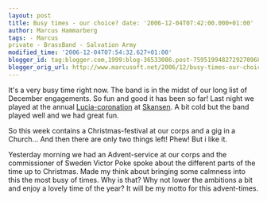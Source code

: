 ```yaml
---
layout: post
title: Busy times - our choice? date: '2006-12-04T07:42:00.000+01:00'
author: Marcus Hammarberg
tags: - Marcus
private - BrassBand - Salvation Army
modified_time: '2006-12-04T07:54:32.627+01:00'
blogger_id: tag:blogger.com,1999:blog-36533086.post-7595199482729270968
blogger_orig_url: http://www.marcusoft.net/2006/12/busy-times-our-choice.html
---
```


It's a
very busy time right now. The band is in the midst of our long list of
December engagements. So fun and good it has been so far! Last night we
played at the annual
[Lucia-coronation](http://www.city.se/ArticlePages/200612/03/20061203202200_137/20061203202200_137.dbp.asp)
at [Skansen](http://www.skansen.se/). A bit cold but the band played
well and we had great fun.

So this week contains a Christmas-festival at our corps and a gig in a
Church... And then there are only two things left! Phew! But i like
it.

Yesterday morning we had an Advent-service at our corps and the
commissioner of Sweden Victor Poke spoke about the different parts of
the time up to Christmas. Made my think about bringing some calmness
into this the most busy of times. Why is that? Why not lower the
ambitions a bit and enjoy a lovely time of the year? It will be my motto
for this advent-times.
